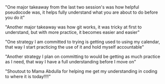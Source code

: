 "One major takeaway from the last two session's was how helpful pseudocode was, it helps fully understand what you are about to do before you do it"

"Another major takeaway was how git works, it was tricky at first to understand, but with more practice, it becomes easier and easier"

"One strategy I am committed to trying is getting used to using my calendar, that way I start practicing the use of it and hold myself accountable"

"Another strategy I plan on committing to would be getting as much practice as I need, that way I have a full understanding before I move on"

"Shoutout to Mama Abdulla for helping me get my understanding in coding to where it is today!!!!"
